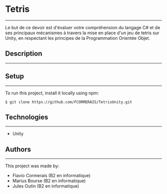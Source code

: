 # Tetris
***
Le but de ce devoir est d'évaluer votre compréhension du langage C# et de ses principaux mécanismes à travers la mise en place d'un jeu de tetris sur Unity, en respectant les principes de la Programmation Orientée Objet.

## Description
***

## Setup
***
To run this project, install it locally using npm:

```
$ git clone https://github.com/FCORMERAIS/TetrisUnity.git
```

## Technologies
***

* Unity

## Authors
***
This project was made by:

* Flavio Cormerais (B2 en informatique)
* Marius Bourse (B2 en informatique)
* Jules Outin (B2 en informatique)